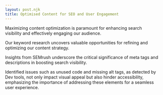 ```yaml
---
layout: post.njk
title: Optimised Content for SEO and User Engagement
---
```


Maximizing content optimization is paramount for enhancing search visibility and effectively engaging our audience.

Our keyword research uncovers valuable opportunities for refining and optimizing our content strategy.

Insights from SEMrush underscore the critical significance of meta tags and descriptions in boosting search visibility.

Identified issues such as unused code and missing alt tags, as detected by Dev tools, not only impact visual appeal but also hinder accessibility, emphasizing the importance of addressing these elements for a seamless user experience.